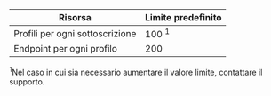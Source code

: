 | Risorsa | Limite predefinito |
| --- | --- |
| Profili per ogni sottoscrizione |100 <sup>1</sup> |
| Endpoint per ogni profilo |200 |

<sup>1</sup>Nel caso in cui sia necessario aumentare il valore limite, contattare il supporto.



<!--HONumber=Nov16_HO3-->


